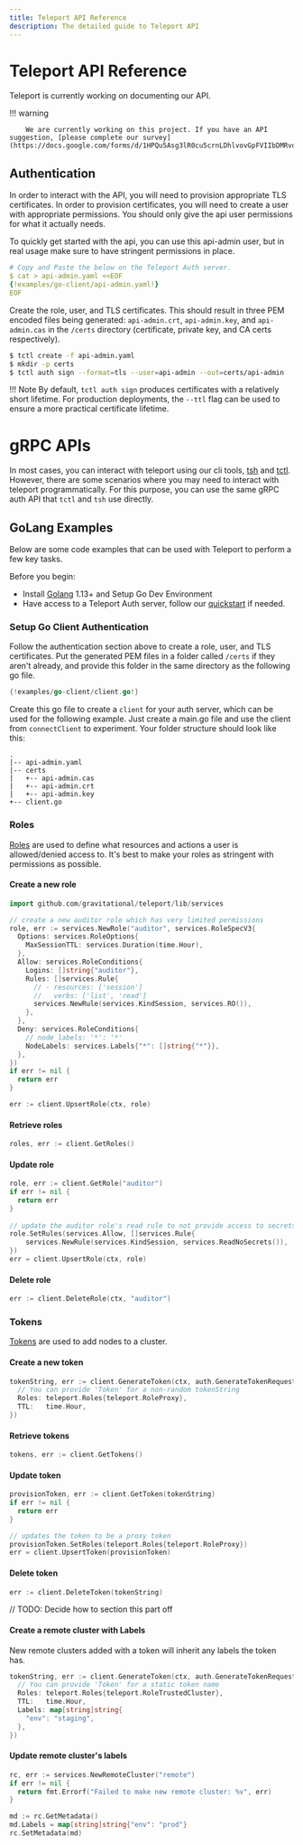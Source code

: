 ```yaml
---
title: Teleport API Reference
description: The detailed guide to Teleport API
---
```


# Teleport API Reference

Teleport is currently working on documenting our API.

!!! warning

        We are currently working on this project. If you have an API suggestion, [please complete our survey](https://docs.google.com/forms/d/1HPQu5Asg3lR0cu5crnLDhlvovGpFVIIbDMRvqclPhQg/edit).

## Authentication
In order to interact with the API, you will need to provision appropriate
TLS certificates. In order to provision certificates, you will need to create a
user with appropriate permissions. You should only give the api user permissions for what it actually needs. 

To quickly get started with the api, you can use this api-admin user, but in real usage make sure to have stringent permissions in place.

```yaml
# Copy and Paste the below on the Teleport Auth server.
$ cat > api-admin.yaml <<EOF
{!examples/go-client/api-admin.yaml!}
EOF
```

Create the role, user, and TLS certificates. This should result in three PEM encoded files being generated: `api-admin.crt`, `api-admin.key`, and `api-admin.cas` in the `/certs` directory (certificate, private key, and CA certs respectively).

```bash
$ tctl create -f api-admin.yaml
$ mkdir -p certs
$ tctl auth sign --format=tls --user=api-admin --out=certs/api-admin 
```

!!! Note
    By default, `tctl auth sign` produces certificates with a relatively short lifetime.
    For production deployments, the `--ttl` flag can be used to ensure a more practical
    certificate lifetime.

# gRPC APIs

In most cases, you can interact with teleport using our cli tools, [tsh](cli-docs/#tsh) and [tctl](cli-docs/#tctl). However, there are some scenarios where you may need to interact with teleport programmatically. For this purpose, you can use the same gRPC auth API that `tctl` and `tsh` use directly.

## GoLang Examples
Below are some code examples that can be used with Teleport to perform a few key tasks.

Before you begin: 

- Install [Golang](https://golang.org/doc/install) 1.13+ and Setup Go Dev Environment
- Have access to a Teleport Auth server, follow our [quickstart](quickstart) if needed.

### Setup Go Client Authentication 

Follow the authentication section above to create a role, user, and TLS certificates. Put the generated PEM files in a folder called `/certs` if they aren't already, and provide this folder in the same directory as the following go file.

```go
{!examples/go-client/client.go!}
```

Create this go file to create a `client` for your auth server, which can be used for the following example. Just create a main.go file and use the client from `connectClient` to experiment. Your folder structure should look like this:

```
.
|-- api-admin.yaml
|-- certs
|   +-- api-admin.cas
|   +-- api-admin.crt
|   +-- api-admin.key
+-- client.go
```

### Roles

[Roles](enterprise/ssh-rbac/#roles) are used to define what resources and actions a user is allowed/denied access to. It's best to make your roles as stringent with permissions as possible.

#### Create a new role

```go
import github.com/gravitational/teleport/lib/services

// create a new auditor role which has very limited permissions
role, err := services.NewRole("auditor", services.RoleSpecV3{
  Options: services.RoleOptions{
    MaxSessionTTL: services.Duration(time.Hour),
  },
  Allow: services.RoleConditions{
    Logins: []string{"auditor"},
    Rules: []services.Rule{
      // - resources: ['session']
      //   verbs: ['list', 'read']
      services.NewRule(services.KindSession, services.RO()),
    },
  },
  Deny: services.RoleConditions{
    // node_labels: '*': '*'
    NodeLabels: services.Labels{"*": []string{"*"}},
  },
})
if err != nil {
  return err
}

err := client.UpsertRole(ctx, role)
```

#### Retrieve roles

```go
roles, err := client.GetRoles()
```

#### Update role

```go
role, err := client.GetRole("auditor")
if err != nil {
  return err
}
  
// update the auditor role's read rule to not provide access to secrets
role.SetRules(services.Allow, []services.Rule{
	services.NewRule(services.KindSession, services.ReadNoSecrets()),
})
err = client.UpsertRole(ctx, role)
```

#### Delete role

```go
err := client.DeleteRole(ctx, "auditor")
```

### Tokens

[Tokens](admin-guide/#adding-nodes-to-the-cluster) are used to add nodes to a cluster.

#### Create a new token

```go
tokenString, err := client.GenerateToken(ctx, auth.GenerateTokenRequest{
  // You can provide 'Token' for a non-random tokenString
  Roles: teleport.Roles{teleport.RoleProxy},
  TTL:   time.Hour,
})
```

#### Retrieve tokens

```go
tokens, err := client.GetTokens()
```

#### Update token

```go
provisionToken, err := client.GetToken(tokenString)
if err != nil {
  return err
}

// updates the token to be a proxy token
provisionToken.SetRoles(teleport.Roles{teleport.RoleProxy})
err = client.UpsertToken(provisionToken)
```

#### Delete token

```go
err := client.DeleteToken(tokenString)
```

// TODO: Decide how to section this part off

#### Create a remote cluster with Labels

New remote clusters added with a token will inherit any labels the token has.

```go
tokenString, err := client.GenerateToken(ctx, auth.GenerateTokenRequest{
  // You can provide 'Token' for a static token name
  Roles: teleport.Roles{teleport.RoleTrustedCluster},
  TTL:   time.Hour,
  Labels: map[string]string{
    "env": "staging",
  },
})
```

#### Update remote cluster's labels

```go
rc, err := services.NewRemoteCluster("remote")
if err != nil {
  return fmt.Errorf("Failed to make new remote cluster: %v", err)
}

md := rc.GetMetadata()
md.Labels = map[string]string{"env": "prod"}
rc.SetMetadata(md)
```
